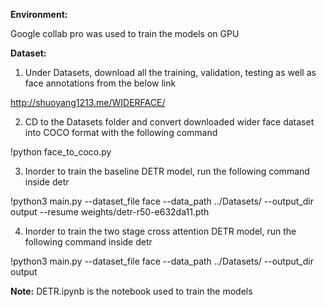 **Environment:**

 Google collab pro was used to train the models on GPU

**Dataset:**

1. Under Datasets, download all the training, validation, testing as well as face annotations from the below link 

http://shuoyang1213.me/WIDERFACE/

2. CD to the Datasets folder  and convert downloaded wider face dataset into COCO format with the following command

!python face_to_coco.py

3. Inorder to train the baseline DETR model, run the following command inside detr

!python3 main.py --dataset_file face --data_path ../Datasets/ --output_dir output --resume weights/detr-r50-e632da11.pth

4. Inorder to train the two stage cross attention DETR model, run the following command inside detr

!python3 main.py --dataset_file face --data_path ../Datasets/ --output_dir output

**Note:** DETR.ipynb  is the notebook used to train the models


